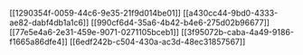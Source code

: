 [[1290354f-0059-44c6-9e35-21f9d014be01]]
[[a430cc44-9bd0-4333-ae82-dabf4db1a1c6]]
[[990cf6d4-35a6-4b42-b4e6-275d02b96677]]
[[77e5e4a6-2e31-459e-9071-0271105bceb1]]
[[3f95072b-caba-4a49-9186-f1665a86dfe4]]
[[6edf242b-c504-430a-ac3d-48ec31857567]]
